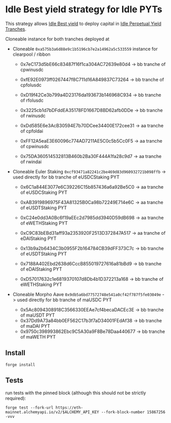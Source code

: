 # Idle Best yield strategy for Idle PYTs
This strategy allows [Idle Best yield](https://github.com/Idle-Labs/idle-contracts) to deploy capital in [Idle Perpetual Yield Tranches](https://github.com/Idle-Labs/idle-tranches).

Cloneable instance for both tranches deployed at 
- Cloneable `0xa575b3a6d88e9c1b5196cb7e2a14962a5c533559` instance for clearpool / ribbon
  - 0x7eC173d5bE66c83487f16f1ca304AC72639e80d4 ->  bb tranche of cpwinusdc
  - 0xfE92E0973ff0267447f8C711d16A849837C73264 ->  bb tranche of cpfolusdc
  - 0xD19f42Ce3b799a4D23176da193673b146968C934 ->  bb tranche of rfolusdc
  - 0x3225cb1d7bDFddEA35178FD1667D8BD62afb0DDe ->  bb tranche of rwinusdc

  - 0xDd585E6e3AcB30594E7b70DCee34400E172cee31 -> aa tranche of cpfoldai
  - 0xFF12A5eaE3E60096c774AD7211AE5C0c5b5Cc0F5 -> aa tranche of cpwinusdc
  - 0x75DA360514532813B460b2Ba30F444A1fa28c9d7 -> aa tranche of rwindai

- Cloneable Euler Staking `0xcf93471a82241c2be469d83d960932721b098ffb` 
  -> used directly for bb tranche of eUSDCStaking PYT
  - 0x6C1a844E3077e6C39226C15b857436a6a92Be5C0 -> aa tranche of eUSDCStaking PYT
  - 0xAB3919896975F43A81325B0Ca98b72249E714e6C -> aa tranche of eUSDTStaking PYT
  - 0xC24e0dd3A0Bc6f19aEEc2d7985dd3940D59dB698 -> aa tranche of eWETHStaking PYT
  - 0xC9C83bEBd31aff93a2353920F2513D372847A517 -> aa tranche of eDAIStaking PYT

  - 0x13b9a2b6434C3b0955F2b164784CB39dFF373C7c -> bb tranche of eUSDTStaking PYT
  - 0x7188A402Ebd2638d6CccB855019727616a81bBd9 -> bb tranche of eDAIStaking PYT
  - 0xD57017632c1e6819370107d8Db4b1D372213a168 -> bb tranche of eWETHStaking PYT

- Cloneable Morpho Aave `0x9db5a6bd77572748e541a0cf42f787f5fe03049e` 
  -> used directly for bb tranche of maUSDC PYT
  - 0x5Ac8094308918C3566330EEAe7cf4becaDACEc3E -> bb tranche of maUSDT PYT
  - 0x37Dd9A73a84bb0EF562C17b3f7aD34001FEdAf38 -> bb tranche of maDAI PYT
  - 0x9750c398993862Ebc9C5A30a9F8Be78Daa440677 -> bb tranche of maWETH PYT

## Install

`forge install`

## Tests
run tests with the pinned block (although this should not be strictly required):

`forge test --fork-url https://eth-mainnet.alchemyapi.io/v2/$ALCHEMY_API_KEY --fork-block-number 15867256 -vvv`